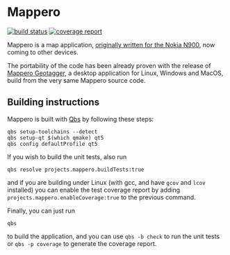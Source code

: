 # Mappero

[![build status](https://gitlab.com/mardy/mappero/badges/master/build.svg)](https://gitlab.com/mardy/mappero/commits/master)
[![coverage report](https://gitlab.com/mardy/mappero/badges/master/coverage.svg)](https://gitlab.com/mardy/mappero/commits/master)

Mappero is a map application, [originally written for the Nokia
N900](http://www.mardy.it/mappero/), now coming to other devices.

The portability of the code has been already proven with the release of
[Mappero Geotagger](http://www.mardy.it/mappero-geotagger/), a desktop
application for Linux, Windows and MacOS, build from the very same Mappero
source code.

## Building instructions

Mappero is built with [Qbs](https://doc.qt.io/qbs/) by following these steps:

    qbs setup-toolchains --detect
    qbs setup-qt $(which qmake) qt5
    qbs config defaultProfile qt5

If you wish to build the unit tests, also run

    qbs resolve projects.mappero.buildTests:true

and if you are building under Linux (with gcc, and have `gcov` and `lcov`
installed) you can enable the test coverage report by adding
`projects.mappero.enableCoverage:true` to the previous command.

Finally, you can just run

    qbs

to build the application, and you can use `qbs -b check` to run the unit tests
or `qbs -p coverage` to generate the coverage report.

